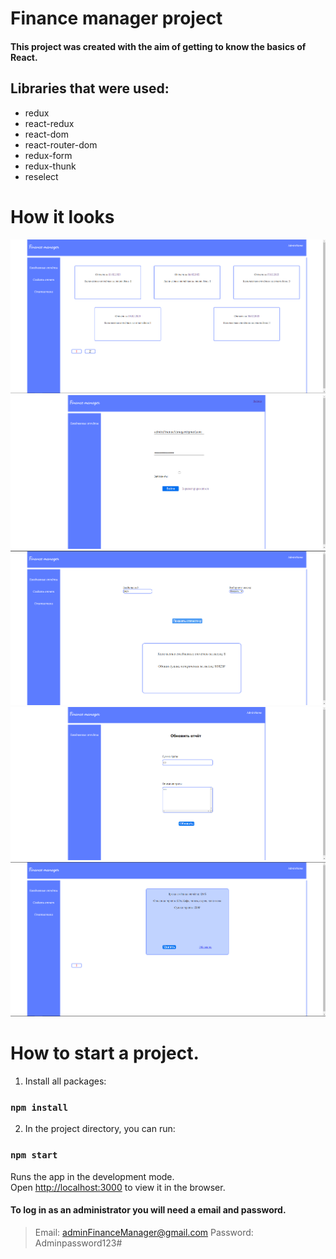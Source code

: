 # **Finance manager project**
#### This project was created with the aim of getting to know the basics of React.

## Libraries that were used:
- redux
- react-redux
- react-dom
- react-router-dom
- redux-form
- redux-thunk
- reselect

# **How it looks**
![](https://github.com/Antanidoss/Finance-manager-client/blob/master/imgForMd/Screenshot_4.png)
![](https://github.com/Antanidoss/Finance-manager-client/blob/master/imgForMd/Screenshot_5.png?raw=true)
![](https://github.com/Antanidoss/Finance-manager-client/blob/master/imgForMd/Screenshot_6.png)
![](https://github.com/Antanidoss/Finance-manager-client/blob/master/imgForMd/Screenshot_7.png?raw=true)
![](https://github.com/Antanidoss/Finance-manager-client/blob/master/imgForMd/Screenshot_8.png)

# How to start a project.
1. Install all packages:
### `npm install`
2. In the project directory, you can run:
### `npm start`

Runs the app in the development mode.\
Open [http://localhost:3000](http://localhost:3000) to view it in the browser.

#### To log in as an administrator you will need a email and password.

> Email: adminFinanceManager@gmail.com
> Password: Adminpassword123#
